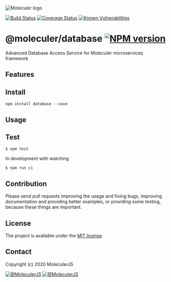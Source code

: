 ![Moleculer logo](http://moleculer.services/images/banner.png)

[![Build Status](https://travis-ci.org/moleculerjs/database.svg?branch=master)](https://travis-ci.org/moleculerjs/database)
[![Coverage Status](https://coveralls.io/repos/github/moleculerjs/database/badge.svg?branch=master)](https://coveralls.io/github/moleculerjs/database?branch=master)
[![Known Vulnerabilities](https://snyk.io/test/github/moleculerjs/database/badge.svg)](https://snyk.io/test/github/moleculerjs/database)

# @moleculer/database [![NPM version](https://badgen.net/npm/v/@moleculer/database)](https://www.npmjs.com/package/@moleculer/database)

Advanced Database Access Service for Moleculer microservices framework

## Features

## Install
```
npm install database --save
```

## Usage


## Test
```
$ npm test
```

In development with watching

```
$ npm run ci
```

## Contribution
Please send pull requests improving the usage and fixing bugs, improving documentation and providing better examples, or providing some testing, because these things are important.

## License
The project is available under the [MIT license](https://tldrlegal.com/license/mit-license).

## Contact
Copyright (c) 2020 MoleculerJS

[![@MoleculerJS](https://img.shields.io/badge/github-moleculerjs-green.svg)](https://github.com/moleculerjs) [![@MoleculerJS](https://img.shields.io/badge/twitter-MoleculerJS-blue.svg)](https://twitter.com/MoleculerJS)
